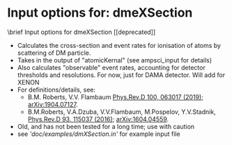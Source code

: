# Input options for: dmeXSection

\brief Input options for dmeXSection [[deprecated]]

* Calculates the cross-section and event rates for ionisation of atoms
 by scattering of DM particle.
* Takes in the output of "atomicKernal" (see ampsci_input for details)
* Also calculates "observable" event rates, accounting for detector thresholds
 and resolutions. For now, just for DAMA detector. Will add for XENON
* For definitions/details, see:
  * B.M. Roberts, V.V. Flambaum
[Phys.Rev.D 100, 063017 (2019)](https://link.aps.org/doi/10.1103/PhysRevD.100.063017 "pay-walled");
[arXiv:1904.07127](https://arxiv.org/abs/1904.07127 "free download").
  * B.M.Roberts, V.A.Dzuba, V.V.Flambaum, M.Pospelov, Y.V.Stadnik,
[Phys.Rev.D 93, 115037 (2016)](https://link.aps.org/doi/10.1103/PhysRevD.93.115037 "pay-walled");
[arXiv:1604.04559](https://arxiv.org/abs/1604.04559 "free download").
* Old, and has not been tested for a long time; use with caution
* see _'doc/examples/dmXSection.in'_ for example input file
